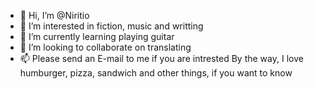 - 👋 Hi, I’m @Niritio
- 👀 I’m interested in fiction, music and writting
- 🌱 I’m currently learning playing guitar
- 💞️ I’m looking to collaborate on translating
- 📫 Please send an E-mail to me if you are intrested
By the way, I love humburger, pizza, sandwich and other things, if you want to know
<!---
Niritio/Niritio is a ✨ special ✨ repository because its `README.md` (this file) appears on your GitHub profile.
You can click the Preview link to take a look at your changes.
--->
